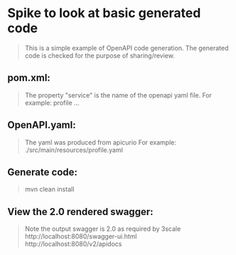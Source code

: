 # Spike to look at basic generated code

>This is a simple example of OpenAPI code generation.
>The generated code is checked for the purpose of sharing/review.

## pom.xml:
>
>  The property "service" is the name of the openapi yaml file.
>  For example:
>   <properties>
>       <service>profile</service>
>       ...
>   </properties>

## OpenAPI.yaml:
>  The yaml was produced from apicurio
>  For example:
>     ./src/main/resources/profile.yaml

## Generate code:
>  mvn clean install

## View the 2.0 rendered swagger:
>  Note the output swagger is 2.0 as required by 3scale
>  http://localhost:8080/swagger-ui.html
>  http://localhost:8080/v2/apidocs
